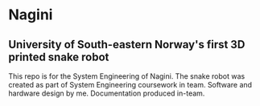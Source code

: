 # Nagini
## University of South-eastern Norway's first 3D printed snake robot

This repo is for the System Engineering of Nagini. The snake robot was created as part of System Engineering coursework in team. Software and hardware design by me. Documentation produced in-team. 